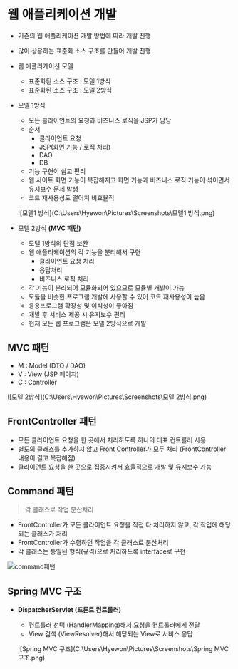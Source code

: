 # 웹 애플리케이션 개발

- 기존의 웹 애플리케이션 개발 방법에 따라 개발 진행

- 많이 상용하는 표준화 소스 구조를 만들어 개발 진행

- 웹 애플리케이션 모델

  - 표준화된 소스 구조 : 모델 1방식
  - 표준화된 소스 구조 : 모델 2방식

- 모델 1방식

  - 모든 클라이언트의 요청과 비즈니스 로직을 JSP가 담당
  - 순서
    - 클라이언트 요청
    - JSP(화면 기능 / 로직 처리)
    - DAO
    - DB
  - 기능 구현이 쉽고 편리
  - 웹 사이트 화면 기능이 복잡해지고 화면 기능과 비즈니스 로직 기능이 섞이면서 유지보수 문제 발생
  - 코드 재사용성도 떨어져 비효율적

  ![모델1 방식](C:\Users\Hyewon\Pictures\Screenshots\모델1 방식.png)

- 모델 2방식 **(MVC 패턴)**

  - 모델 1방식의 단점 보완
  - 웹 애플리케이션의 각 기능을 분리해서 구현
    - 클라이언트 요청 처리
    - 응답처리
    - 비즈니스 로직 처리
  - 각 기능이 분리되어 모듈화되어 있으므로 모듈별 개발이 가능
  - 모듈을 비슷한 프로그램 개발에 사용할 수 있어 코드 재사용성이 높음
  - 응용프로그램 확장성 및 이식성이 좋아짐
  - 개발 후 서비스 제공 시 유지보수 편리
  - 현재 모든 웹 프로그램은 모델 2방식으로 개발



## MVC 패턴

- M : Model (DTO / DAO)
- V : View (JSP 페이지)
- C : Controller

![모델 2방식](C:\Users\Hyewon\Pictures\Screenshots\모델 2방식.png)



## FrontController  패턴

- 모든 클라이언트 요청을 한 곳에서 처리하도록 하나의 대표 컨트롤러 사용
- 별도의 클래스를 추가하지 않고 Front Controller가 모두 처리 (FrontController 내용이 길고 복잡해짐)
- 클라이언트 요청을 한 곳으로 집중시켜서 효율적으로 개발 및 유지보수 가능



## Command 패턴

> 각 클래스로 작업 분산처리

- FrontController가 모든 클라이언트 요청을 직접 다 처리하지 않고, 각 작업에 해당되는 클래스가 처리
- FrontController가 수행하던 작업을 각 클래스로 분산처리
- 각 클래스는 통일된 형식(규격)으로 처리하도록 interface로 구현

![command패턴](C:\Users\Hyewon\Pictures\Screenshots\command패턴.png)



## Spring MVC 구조

- **DispatcherServlet (프론트 컨트롤러)**

  - 컨트롤러 선택 (HandlerMapping)해서 요청을 컨트롤러에게 전달
  - View 검색 (ViewResolver)해서 해당되는 View로 서비스 응답

  ![Spring MVC 구조](C:\Users\Hyewon\Pictures\Screenshots\Spring MVC 구조.png)

  